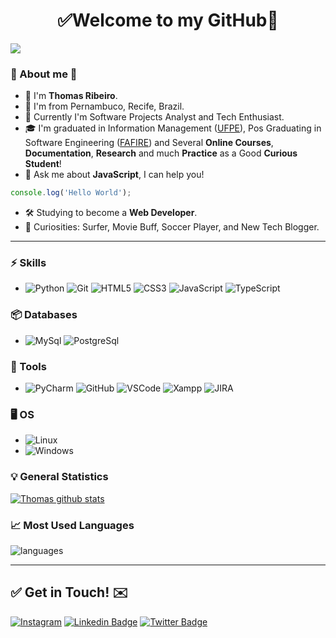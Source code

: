 <!--
Here are some ideas to get you started:

- 🔭 I’m currently working on ...
- 🌱 I’m currently learning ...
- 👯 I’m looking to collaborate on ...
- 🤔 I’m looking for help with ...
- 💬 Ask me about ...
- 📫 How to reach me: ...
- 😄 Pronouns: ...
- ⚡ Fun fact: ...
-->

<h1 align="center"> 
	✅Welcome to my GitHub🚀
</h1>

![](https://komarev.com/ghpvc/?username=thribeiro8&color=blue&style=flat)

### 👦 About me :seedling:  
- 👋 I'm **Thomas Ribeiro**.
- 📌 I'm from Pernambuco, Recife, Brazil.
- 💼 Currently I'm Software Projects Analyst and Tech Enthusiast.
- 🎓 I'm graduated in Information Management ([UFPE](https://www.ufpe.br/)), Pos Graduating in Software Engineering ([FAFIRE](https://www.fafire.br/)) and Several **Online Courses**, **Documentation**, **Research** and much **Practice** as a Good **Curious Student**! 
- 💬 Ask me about **JavaScript**, I can help you!
```javascript
console.log('Hello World');
```
- 🛠️ Studying to become a **Web Developer**.
- 🔭 Curiosities: Surfer, Movie Buff, Soccer Player, and New Tech Blogger.

<hr>

### ⚡ Skills
- ![Python](https://img.shields.io/badge/-Python-3776AB?&logo=Python&logoColor=FFFFFF) ![Git](https://img.shields.io/badge/-Git-F05032?&logo=git&logoColor=FFFFFF) ![HTML5](https://img.shields.io/badge/-HTML5-E34F26?&logo=HTML5&logoColor=FFFFFF) ![CSS3](https://img.shields.io/badge/-CSS3-1572B6?&logo=css3) ![JavaScript](https://img.shields.io/badge/-JavaScript-black?&logo=javascript) ![TypeScript](https://img.shields.io/badge/-TypeScript-007ACC?&logo=typescript)

### 📦 Databases
- ![MySql](https://img.shields.io/badge/-MySql-003B57?&logo=MySQL&logoColor=FFFFFF) ![PostgreSql](https://img.shields.io/badge/-PostgreSql-336791?&logo=postgresql&logoColor=FFFFFF)

### 🧰 Tools
- ![PyCharm](https://img.shields.io/badge/-PyCharm-181717?&logo=PyCharm&logoColor=FFFFFF) ![GitHub](https://img.shields.io/badge/-GitHub-181717?&logo=GitHub&logoColor=FFFFFF) ![VSCode](https://img.shields.io/badge/-VSCode-007ACC?&logo=Visual%20Studio%20Code&logoColor=FFFFFF) ![Xampp](https://img.shields.io/badge/-XAMPP-FB7A24?&logo=XAMPP&logoColor=FFFFFF) ![JIRA](https://img.shields.io/badge/-JIRA-0052CC?&logo=jira)

### :desktop_computer: OS
- ![Linux](https://img.shields.io/badge/-Linux-FCC624?&logo=Linux&logoColor=FFFFFF) 
- ![Windows](https://img.shields.io/badge/-Windows-0078D6?&logo=Windows&logoColor=FFFFFF)

### :bulb: General Statistics
[![Thomas github stats](https://github-readme-stats.vercel.app/api?username=thribeiro8&theme=cobalt&show_icons=true)](https://github.com/thribeiro8/github-readme-stats)

### 📈 Most Used Languages
![languages](https://github-readme-stats.vercel.app/api/top-langs/?username=thribeiro8&hide=scss&layout=compact&theme=cobalt&title_color=2ED3EA)

<hr>

## ✅ Get in Touch! ✉️

[![Instagram](https://img.shields.io/badge/-Instagram-E4405F?&logo=Instagram&logoColor=FFFFFF)](https://www.instagram.com/thribeiro8/)
[![Linkedin Badge](https://img.shields.io/badge/-LinkedIn-blue?&logo=Linkedin&logoColor=white&link=https://www.linkedin.com/in/thomas-ribeiro-986699173/)](https://www.linkedin.com/in/thomas-ribeiro-986699173/)
[![Twitter Badge](https://img.shields.io/badge/-Twitter-1ca0f1?&labelColor=1ca0f1&logo=twitter&logoColor=white&link=https://twitter.com/thribeiro8)](https://twitter.com/thribeiro8)
